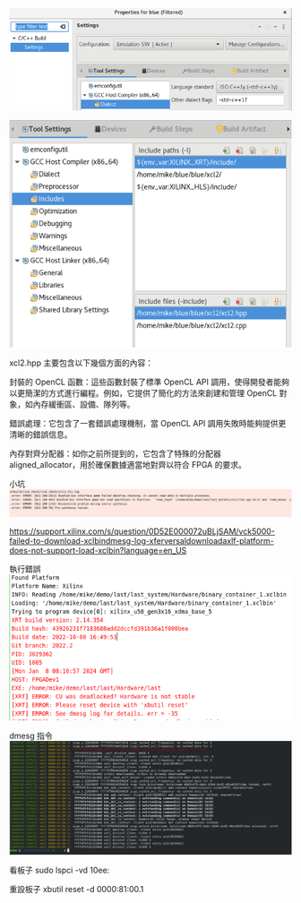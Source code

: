 ![Alt text](image.png)

![Alt text](image-1.png)

xcl2.hpp 主要包含以下幾個方面的內容：

封裝的 OpenCL 函數：這些函數封裝了標準 OpenCL API 調用，使得開發者能夠以更簡潔的方式進行編程。例如，它提供了簡化的方法來創建和管理 OpenCL 對象，如內存緩衝區、設備、隊列等。

錯誤處理：它包含了一套錯誤處理機制，當 OpenCL API 調用失敗時能夠提供更清晰的錯誤信息。

內存對齊分配器：如你之前所提到的，它包含了特殊的分配器 aligned_allocator，用於確保數據適當地對齊以符合 FPGA 的要求。

小坑
![Alt text](image-2.png)


https://support.xilinx.com/s/question/0D52E000072uBLjSAM/vck5000-failed-to-download-xclbindmesg-log-xferversaldownloadaxlf-platform-does-not-support-load-xclbin?language=en_US


執行錯誤
![Alt text](image-3.png)

dmesg 指令
![Alt text](image-4.png)

看板子
sudo lspci -vd 10ee:

重設板子
xbutil reset -d 0000:81:00.1
